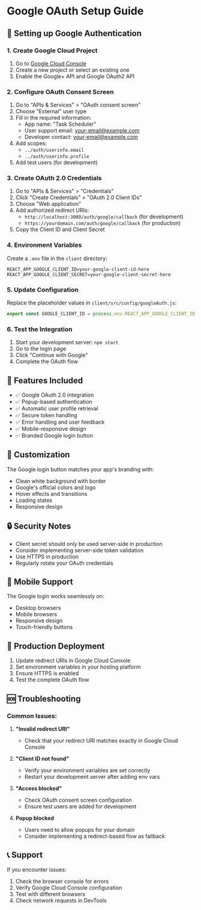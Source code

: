 # Google OAuth Setup Guide

## 🚀 Setting up Google Authentication

### 1. Create Google Cloud Project

1. Go to [Google Cloud Console](https://console.cloud.google.com/)
2. Create a new project or select an existing one
3. Enable the Google+ API and Google OAuth2 API

### 2. Configure OAuth Consent Screen

1. Go to "APIs & Services" > "OAuth consent screen"
2. Choose "External" user type
3. Fill in the required information:
   - App name: "Task Scheduler"
   - User support email: your-email@example.com
   - Developer contact: your-email@example.com
4. Add scopes:
   - `../auth/userinfo.email`
   - `../auth/userinfo.profile`
5. Add test users (for development)

### 3. Create OAuth 2.0 Credentials

1. Go to "APIs & Services" > "Credentials"
2. Click "Create Credentials" > "OAuth 2.0 Client IDs"
3. Choose "Web application"
4. Add authorized redirect URIs:
   - `http://localhost:3000/auth/google/callback` (for development)
   - `https://yourdomain.com/auth/google/callback` (for production)
5. Copy the Client ID and Client Secret

### 4. Environment Variables

Create a `.env` file in the `client` directory:

```env
REACT_APP_GOOGLE_CLIENT_ID=your-google-client-id-here
REACT_APP_GOOGLE_CLIENT_SECRET=your-google-client-secret-here
```

### 5. Update Configuration

Replace the placeholder values in `client/src/config/googleAuth.js`:

```javascript
export const GOOGLE_CLIENT_ID = process.env.REACT_APP_GOOGLE_CLIENT_ID || 'your-actual-client-id';
```

### 6. Test the Integration

1. Start your development server: `npm start`
2. Go to the login page
3. Click "Continue with Google"
4. Complete the OAuth flow

## 🔧 Features Included

- ✅ Google OAuth 2.0 integration
- ✅ Popup-based authentication
- ✅ Automatic user profile retrieval
- ✅ Secure token handling
- ✅ Error handling and user feedback
- ✅ Mobile-responsive design
- ✅ Branded Google login button

## 🎨 Customization

The Google login button matches your app's branding with:
- Clean white background with border
- Google's official colors and logo
- Hover effects and transitions
- Loading states
- Responsive design

## 🔒 Security Notes

- Client secret should only be used server-side in production
- Consider implementing server-side token validation
- Use HTTPS in production
- Regularly rotate your OAuth credentials

## 📱 Mobile Support

The Google login works seamlessly on:
- Desktop browsers
- Mobile browsers
- Responsive design
- Touch-friendly buttons

## 🚀 Production Deployment

1. Update redirect URIs in Google Cloud Console
2. Set environment variables in your hosting platform
3. Ensure HTTPS is enabled
4. Test the complete OAuth flow

## 🆘 Troubleshooting

### Common Issues:

1. **"Invalid redirect URI"**
   - Check that your redirect URI matches exactly in Google Cloud Console

2. **"Client ID not found"**
   - Verify your environment variables are set correctly
   - Restart your development server after adding env vars

3. **"Access blocked"**
   - Check OAuth consent screen configuration
   - Ensure test users are added for development

4. **Popup blocked**
   - Users need to allow popups for your domain
   - Consider implementing a redirect-based flow as fallback

## 📞 Support

If you encounter issues:
1. Check the browser console for errors
2. Verify Google Cloud Console configuration
3. Test with different browsers
4. Check network requests in DevTools


